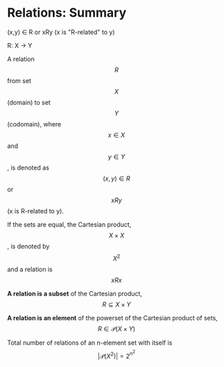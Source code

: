 # Relations: Summary


(x,y) ∈ R 
or 
xRy (x is "R-related" to y)

R: X -> Y

A relation $$R$$ from set $$X$$ (domain) to set $$Y$$ (codomain), where $$x \in X$$ and $$y \in Y$$, is denoted as $$(x,y) \in R$$ or $$xRy$$ (x is R-related to y).

If the sets are equal, the Cartesian product, $$X\times X$$, is denoted by $$X^2$$ and a relation is $$xRx$$

**A relation is a subset** of the Cartesian product, $$R \subseteq X\times Y$$

**A relation is an element** of the powerset of the Cartesian product of sets, $$R \in \mathcal{P}(X\times Y)$$

Total number of relations of an n-element set with itself is $$|\mathcal{P}(X^2)| = 2^{n^2}$$
